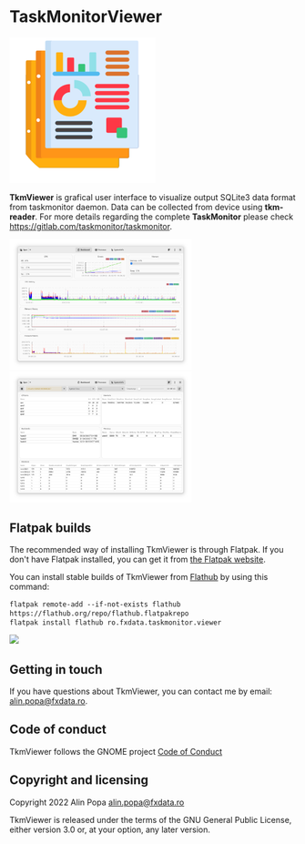 TaskMonitorViewer
=======
![Application icon](./data/icons/hicolor/scalable/apps/ro.fxdata.taskmonitor.viewer.svg)

**TkmViewer** is grafical user interface to visualize output SQLite3 data format from taskmonitor daemon. Data can be collected from device using **tkm-reader**. For more details regarding the complete **TaskMonitor** please check https://gitlab.com/taskmonitor/taskmonitor.    

<img src="./data/screenshots/tkmviewer-1.png" alt="tkmviewer-1" width="320"/>
<img src="./data/screenshots/tkmviewer-2.png" alt="tkmviewer-2" width="320"/>

Flatpak builds
--------------

The recommended way of installing TkmViewer is through Flatpak. If you don't have
Flatpak installed, you can get it from [the Flatpak website](https://flatpak.org/setup).

You can install stable builds of TkmViewer from [Flathub](https://flathub.org)
by using this command:

    flatpak remote-add --if-not-exists flathub https://flathub.org/repo/flathub.flatpakrepo
    flatpak install flathub ro.fxdata.taskmonitor.viewer

<a href="https://flathub.org/apps/details/ro.fxdata.taskmonitor.viewer"><img src="https://flathub.org/assets/badges/flathub-badge-en.png" width="200"/></a>

Getting in touch
----------------
If you have questions about TkmViewer, you can contact me by email: alin.popa@fxdata.ro.

Code of conduct
---------------

TkmViewer follows the GNOME project [Code of Conduct](./code-of-conduct.md)

Copyright and licensing
-----------------------

Copyright 2022  Alin Popa <alin.popa@fxdata.ro>

TkmViewer is released under the terms of the GNU General Public License, either
version 3.0 or, at your option, any later version.





